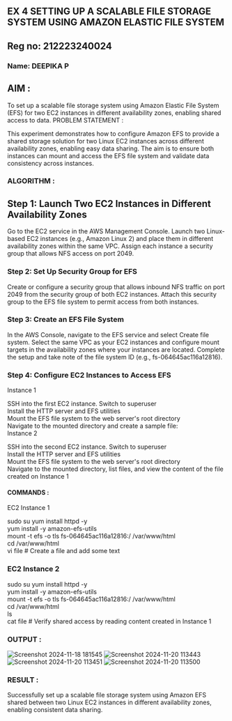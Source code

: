 ## EX 4 SETTING UP A SCALABLE FILE STORAGE SYSTEM USING AMAZON ELASTIC FILE SYSTEM

## Reg no: 212223240024
### Name: DEEPIKA P

## AIM :

To set up a scalable file storage system using Amazon Elastic File System (EFS) for two EC2 instances in different availability zones, enabling shared access to data.
PROBLEM STATEMENT :

This experiment demonstrates how to configure Amazon EFS to provide a shared storage solution for two Linux EC2 instances across different availability zones, enabling easy data sharing. The aim is to ensure both instances can mount and access the EFS file system and validate data consistency across instances.
### ALGORITHM :
## Step 1: Launch Two EC2 Instances in Different Availability Zones

Go to the EC2 service in the AWS Management Console.
Launch two Linux-based EC2 instances (e.g., Amazon Linux 2) and place them in different availability zones within the same VPC.
Assign each instance a security group that allows NFS access on port 2049.
### Step 2: Set Up Security Group for EFS

Create or configure a security group that allows inbound NFS traffic on port 2049 from the security group of both EC2 instances.
Attach this security group to the EFS file system to permit access from both instances.
### Step 3: Create an EFS File System

In the AWS Console, navigate to the EFS service and select Create file system.
Select the same VPC as your EC2 instances and configure mount targets in the availability zones where your instances are located.
Complete the setup and take note of the file system ID (e.g., fs-064645ac116a12816).
### Step 4: Configure EC2 Instances to Access EFS
Instance 1

SSH into the first EC2 instance.
Switch to superuser\
Install the HTTP server and EFS utilities\
Mount the EFS file system to the web server's root directory\
Navigate to the mounted directory and create a sample file:\
Instance 2

SSH into the second EC2 instance.
Switch to superuser\
Install the HTTP server and EFS utilities\
Mount the EFS file system to the web server's root directory\
Navigate to the mounted directory, list files, and view the content of the file created on Instance 1
#### COMMANDS :
EC2 Instance 1

sudo su
yum install httpd -y\
yum install -y amazon-efs-utils\
mount -t efs -o tls fs-064645ac116a12816:/ /var/www/html\
cd /var/www/html\
vi file  # Create a file and add some text

### EC2 Instance 2

sudo su
yum install httpd -y\
yum install -y amazon-efs-utils\
mount -t efs -o tls fs-064645ac116a12816:/ /var/www/html\
cd /var/www/html\
ls\
cat file  # Verify shared access by reading content created in Instance 1

### OUTPUT :
![Screenshot 2024-11-18 181545](https://github.com/user-attachments/assets/0c7ebeb4-3ccc-4b6e-b60f-90e5e305fd97)
![Screenshot 2024-11-20 113443](https://github.com/user-attachments/assets/3a8f8e90-e15a-4a15-a5be-48da6bbc303a)
![Screenshot 2024-11-20 113451](https://github.com/user-attachments/assets/487892f1-6eae-42f7-a487-14e719927e99)
![Screenshot 2024-11-20 113500](https://github.com/user-attachments/assets/6171e88f-ef85-4fb4-9b28-9a78b26623e1)


### RESULT :
Successfully set up a scalable file storage system using Amazon EFS shared between two Linux EC2 instances in different availability zones, enabling consistent data sharing.
 

  



